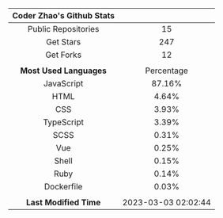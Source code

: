 | **Coder Zhao's Github Stats** | |
|:-:|:-:|
| Public Repositories | 15 |
| Get Stars | 247 |
| Get Forks | 12 |
| | |
| **Most Used Languages** | Percentage |
| JavaScript | 87.16% |
| HTML | 4.64% |
| CSS | 3.93% |
| TypeScript | 3.39% |
| SCSS | 0.31% |
| Vue | 0.25% |
| Shell | 0.15% |
| Ruby | 0.14% |
| Dockerfile | 0.03% |
| | |
| **Last Modified Time** | 2023-03-03 02:02:44 |